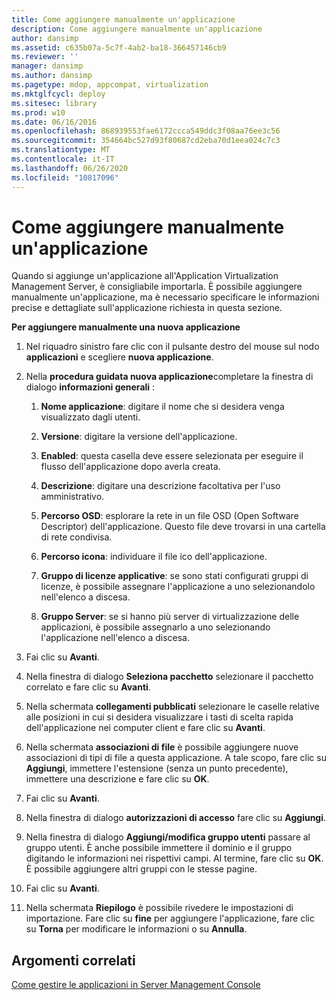 ```yaml
---
title: Come aggiungere manualmente un'applicazione
description: Come aggiungere manualmente un'applicazione
author: dansimp
ms.assetid: c635b07a-5c7f-4ab2-ba18-366457146cb9
ms.reviewer: ''
manager: dansimp
ms.author: dansimp
ms.pagetype: mdop, appcompat, virtualization
ms.mktglfcycl: deploy
ms.sitesec: library
ms.prod: w10
ms.date: 06/16/2016
ms.openlocfilehash: 868939553fae6172ccca549ddc3f08aa76ee3c56
ms.sourcegitcommit: 354664bc527d93f80687cd2eba70d1eea024c7c3
ms.translationtype: MT
ms.contentlocale: it-IT
ms.lasthandoff: 06/26/2020
ms.locfileid: "10817096"
---
```

# Come aggiungere manualmente un'applicazione


Quando si aggiunge un'applicazione all'Application Virtualization Management Server, è consigliabile importarla. È possibile aggiungere manualmente un'applicazione, ma è necessario specificare le informazioni precise e dettagliate sull'applicazione richiesta in questa sezione.

**Per aggiungere manualmente una nuova applicazione**

1.  Nel riquadro sinistro fare clic con il pulsante destro del mouse sul nodo **applicazioni** e scegliere **nuova applicazione**.

2.  Nella **procedura guidata nuova applicazione**completare la finestra di dialogo **informazioni generali** :

    1.  **Nome applicazione**: digitare il nome che si desidera venga visualizzato dagli utenti.

    2.  **Versione**: digitare la versione dell'applicazione.

    3.  **Enabled**: questa casella deve essere selezionata per eseguire il flusso dell'applicazione dopo averla creata.

    4.  **Descrizione**: digitare una descrizione facoltativa per l'uso amministrativo.

    5.  **Percorso OSD**: esplorare la rete in un file OSD (Open Software Descriptor) dell'applicazione. Questo file deve trovarsi in una cartella di rete condivisa.

    6.  **Percorso icona**: individuare il file ico dell'applicazione.

    7.  **Gruppo di licenze applicative**: se sono stati configurati gruppi di licenze, è possibile assegnare l'applicazione a uno selezionandolo nell'elenco a discesa.

    8.  **Gruppo Server**: se si hanno più server di virtualizzazione delle applicazioni, è possibile assegnarlo a uno selezionando l'applicazione nell'elenco a discesa.

3.  Fai clic su **Avanti**.

4.  Nella finestra di dialogo **Seleziona pacchetto** selezionare il pacchetto correlato e fare clic su **Avanti**.

5.  Nella schermata **collegamenti pubblicati** selezionare le caselle relative alle posizioni in cui si desidera visualizzare i tasti di scelta rapida dell'applicazione nei computer client e fare clic su **Avanti**.

6.  Nella schermata **associazioni di file** è possibile aggiungere nuove associazioni di tipi di file a questa applicazione. A tale scopo, fare clic su **Aggiungi**, immettere l'estensione (senza un punto precedente), immettere una descrizione e fare clic su **OK**.

7.  Fai clic su **Avanti**.

8.  Nella finestra di dialogo **autorizzazioni di accesso** fare clic su **Aggiungi**.

9.  Nella finestra di dialogo **Aggiungi/modifica gruppo utenti** passare al gruppo utenti. È anche possibile immettere il dominio e il gruppo digitando le informazioni nei rispettivi campi. Al termine, fare clic su **OK**. È possibile aggiungere altri gruppi con le stesse pagine.

10. Fai clic su **Avanti**.

11. Nella schermata **Riepilogo** è possibile rivedere le impostazioni di importazione. Fare clic su **fine** per aggiungere l'applicazione, fare clic su **Torna** per modificare le informazioni o su **Annulla**.

## Argomenti correlati


[Come gestire le applicazioni in Server Management Console](how-to-manage-applications-in-the-server-management-console.md)

 

 





